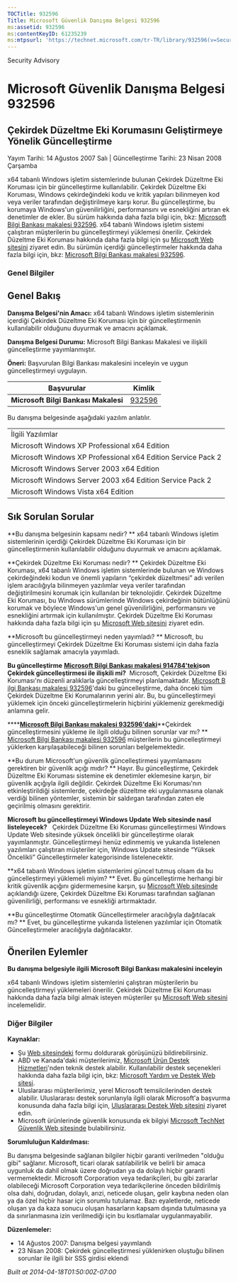 ```yaml
---
TOCTitle: 932596
Title: Microsoft Güvenlik Danışma Belgesi 932596
ms:assetid: 932596
ms:contentKeyID: 61235239
ms:mtpsurl: 'https://technet.microsoft.com/tr-TR/library/932596(v=Security.10)'
---
```


Security Advisory

Microsoft Güvenlik Danışma Belgesi 932596
=========================================

Çekirdek Düzeltme Eki Korumasını Geliştirmeye Yönelik Güncelleştirme
--------------------------------------------------------------------

Yayım Tarihi: 14 Ağustos 2007 Salı | Güncelleştirme Tarihi: 23 Nisan 2008 Çarşamba

x64 tabanlı Windows işletim sistemlerinde bulunan Çekirdek Düzeltme Eki Koruması için bir güncelleştirme kullanılabilir. Çekirdek Düzeltme Eki Koruması, Windows çekirdeğindeki kodu ve kritik yapıları bilinmeyen kod veya veriler tarafından değiştirilmeye karşı korur. Bu güncelleştirme, bu korumaya Windows'un güvenilirliğini, performansını ve esnekliğini artıran ek denetimler de ekler. Bu sürüm hakkında daha fazla bilgi için, bkz: [Microsoft Bilgi Bankası makalesi 932596](http://support.microsoft.com/kb/932596). x64 tabanlı Windows işletim sistemi çalıştıran müşterilerin bu güncelleştirmeyi yüklemesi önerilir. Çekirdek Düzeltme Eki Koruması hakkında daha fazla bilgi için şu [Microsoft Web sitesini](http://www.microsoft.com/whdc/driver/kernel/64bitpatching.mspx) ziyaret edin. Bu sürümün içerdiği güncelleştirmeler hakkında daha fazla bilgi için, bkz: [Microsoft Bilgi Bankası makalesi 932596](http://support.microsoft.com/kb/932596).

### Genel Bilgiler

Genel Bakış
-----------

<span></span>
**Danışma Belgesi'nin Amacı:** x64 tabanlı Windows işletim sistemlerinin içerdiği Çekirdek Düzeltme Eki Koruması için bir güncelleştirmenin kullanılabilir olduğunu duyurmak ve amacını açıklamak.

**Danışma Belgesi Durumu:** Microsoft Bilgi Bankası Makalesi ve ilişkili güncelleştirme yayımlanmıştır.

**Öneri:** Başvurulan Bilgi Bankası makalesini inceleyin ve uygun güncelleştirmeyi uygulayın.

| Başvurular                           | Kimlik                                           |
|--------------------------------------|--------------------------------------------------|
| **Microsoft Bilgi Bankası Makalesi** | [932596](http://support.microsoft.com/kb/932596) |

Bu danışma belgesinde aşağıdaki yazılım anlatılır.

|                                                              |
|--------------------------------------------------------------|
| İlgili Yazılımlar                                            |
| Microsoft Windows XP Professional x64 Edition                |
| Microsoft Windows XP Professional x64 Edition Service Pack 2 |
| Microsoft Windows Server 2003 x64 Edition                    |
| Microsoft Windows Server 2003 x64 Edition Service Pack 2     |
| Microsoft Windows Vista x64 Edition                          |

Sık Sorulan Sorular
-------------------

<span></span>
**Bu danışma belgesinin kapsamı nedir? **
x64 tabanlı Windows işletim sistemlerinin içerdiği Çekirdek Düzeltme Eki Koruması için bir güncelleştirmenin kullanılabilir olduğunu duyurmak ve amacını açıklamak.

**Çekirdek Düzeltme Eki Koruması nedir? **
Çekirdek Düzeltme Eki Koruması, x64 tabanlı Windows işletim sistemlerinde bulunan ve Windows çekirdeğindeki kodun ve önemli yapıların “çekirdek düzeltmesi” adı verilen işlem aracılığıyla bilinmeyen yazılımlar veya veriler tarafından değiştirilmesini korumak için kullanılan bir teknolojidir. Çekirdek Düzeltme Eki Koruması, bu Windows sürümlerinde Windows çekirdeğinin bütünlüğünü korumak ve böylece Windows'un genel güvenilirliğini, performansını ve esnekliğini artırmak için kullanılmıştır. Çekirdek Düzeltme Eki Koruması hakkında daha fazla bilgi için şu [Microsoft Web sitesini](http://www.microsoft.com/whdc/driver/kernel/64bitpatching.mspx) ziyaret edin.

**Microsoft bu güncelleştirmeyi neden yayımladı? **
Microsoft, bu güncelleştirmeyi Çekirdek Düzeltme Eki Koruması sistemi için daha fazla esneklik sağlamak amacıyla yayımladı.

**Bu güncelleştirme** [**Microsoft Bilgi Bankası makalesi 914784'teki**](http://support.microsoft.com/kb/914784)**son Çekirdek güncelleştirmesi ile ilişkili mi?** 
Microsoft, Çekirdek Düzeltme Eki Koruması'nı düzenli aralıklarla güncelleştirmeyi planlamaktadır. [Microsoft B ilgi Bankası makalesi 932596](http://support.microsoft.com/kb/932596)'daki bu güncelleştirme, daha önceki tüm Çekirdek Düzeltme Eki Korumalarının yerini alır. Bu, bu güncelleştirmeyi yüklemek için önceki güncelleştirmelerin hiçbirini yüklemeniz gerekmediği anlamına gelir.

****[**Microsoft Bilgi Bankası makalesi 932596'daki**](http://support.microsoft.com/kb/932596)**Çekirdek güncelleştirmesini yükleme ile ilgili olduğu bilinen sorunlar var mı? **
[Microsoft Bilgi Bankası makalesi 932596](http://support.microsoft.com/kb/932596) müşterilerin bu güncelleştirmeyi yüklerken karşılaşabileceği bilinen sorunları belgelemektedir.

**Bu durum Microsoft'un güvenlik güncelleştirmesi yayımlamasını gerektiren bir güvenlik açığı mıdır? **
Hayır. Bu güncelleştirme, Çekirdek Düzeltme Eki Koruması sistemine ek denetimler eklemesine karşın, bir güvenlik açığıyla ilgili değildir. Çekirdek Düzeltme Eki Koruması'nın etkinleştirildiği sistemlerde, çekirdeğe düzeltme eki uygulanmasına olanak verdiği bilinen yöntemler, sistemin bir saldırgan tarafından zaten ele geçirilmiş olmasını gerektirir.

**Microsoft bu güncelleştirmeyi Windows Update Web sitesinde nasıl listeleyecek?**  
Çekirdek Düzeltme Eki Koruması güncelleştirmesi Windows Update Web sitesinde yüksek öncelikli bir güncelleştirme olarak yayımlanmıştır. Güncelleştirmeyi henüz edinmemiş ve yukarıda listelenen yazılımları çalıştıran müşteriler için, Windows Update sitesinde “Yüksek Öncelikli” Güncelleştirmeler kategorisinde listelenecektir.

**x64 tabanlı Windows işletim sistemlerimi güncel tutmuş olsam da bu güncelleştirmeyi yüklemeli miyim? **
Evet. Bu güncelleştirme herhangi bir kritik güvenlik açığını gidermemesine karşın, şu [Microsoft Web sitesinde](http://www.microsoft.com/whdc/driver/kernel/64bitpatching.mspx) açıklandığı üzere, Çekirdek Düzeltme Eki Koruması tarafından sağlanan güvenilirliği, performansı ve esnekliği artırmaktadır.

**Bu güncelleştirme Otomatik Güncelleştirmeler aracılığıyla dağıtılacak mı? **
Evet, bu güncelleştirme yukarıda listelenen yazılımlar için Otomatik Güncelleştirmeler aracılığıyla dağıtılacaktır.

Önerilen Eylemler
-----------------

<span></span>
**Bu danışma belgesiyle ilgili Microsoft Bilgi Bankası makalesini inceleyin**

x64 tabanlı Windows işletim sistemlerini çalıştıran müşterilerin bu güncelleştirmeyi yüklemeleri önerilir. Çekirdek Düzeltme Eki Koruması hakkında daha fazla bilgi almak isteyen müşteriler şu [Microsoft Web sitesini](http://www.microsoft.com/whdc/driver/kernel/64bitpatching.mspx) incelemelidir.

### Diğer Bilgiler

**Kaynaklar:**

-   Şu [Web sitesindeki](https://support.microsoft.com/common/survey.aspx?scid=sw;en;1257&amp;showpage=1&amp;ws=technet&amp;sd=tech) formu doldurarak görüşünüzü bildirebilirsiniz.
-   ABD ve Kanada'daki müşterilerimiz, [Microsoft Ürün Destek Hizmetleri](http://go.microsoft.com/fwlink/?linkid=21131)'nden teknik destek alabilir. Kullanılabilir destek seçenekleri hakkında daha fazla bilgi için, bkz: [Microsoft Yardım ve Destek Web sitesi](http://support.microsoft.com/).
-   Uluslararası müşterilerimiz, yerel Microsoft temsilcilerinden destek alabilir. Uluslararası destek sorunlarıyla ilgili olarak Microsoft'a başvurma konusunda daha fazla bilgi için, [Uluslararası Destek Web sitesini](http://go.microsoft.com/fwlink/?linkid=21155) ziyaret edin.
-   Microsoft ürünlerinde güvenlik konusunda ek bilgiyi [Microsoft TechNet Güvenlik Web sitesinde](http://go.microsoft.com/fwlink/?linkid=21132) bulabilirsiniz.

**Sorumluluğun Kaldırılması:**

Bu danışma belgesinde sağlanan bilgiler hiçbir garanti verilmeden "olduğu gibi" sağlanır. Microsoft, ticari olarak satılabilirlik ve belirli bir amaca uygunluk da dahil olmak üzere doğrudan ya da dolaylı hiçbir garanti vermemektedir. Microsoft Corporation veya tedarikçileri, bu gibi zararlar olabileceği Microsoft Corporation veya tedarikçilerine önceden bildirilmiş olsa dahi, doğrudan, dolaylı, arızi, neticede oluşan, gelir kaybına neden olan ya da özel hiçbir hasar için sorumlu tutulamaz. Bazı eyaletlerde, neticede oluşan ya da kaza sonucu oluşan hasarların kapsam dışında tutulmasına ya da sınırlanmasına izin verilmediği için bu kısıtlamalar uygulanmayabilir.

**Düzenlemeler:**

-   14 Ağustos 2007: Danışma belgesi yayımlandı
-   23 Nisan 2008: Çekirdek güncelleştirmesi yüklenirken oluştuğu bilinen sorunlar ile ilgili bir SSS girdisi eklendi

*Built at 2014-04-18T01:50:00Z-07:00*

